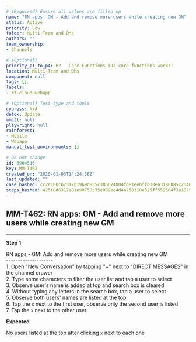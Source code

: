 ```yaml
---
# (Required) Ensure all values are filled up
name: "RN apps: GM - Add and remove more users while creating new GM"
status: Active
priority: Low
folder: Multi-Team and DMs
authors: ""
team_ownership: 
- Channels

# (Optional)
priority_p1_to_p4: P2 - Core Functions (Do core functions work?)
location: Multi-Team and DMs
component: null
tags: []
labels: 
- rf-cloud-webapp

# (Optional) Test type and tools
cypress: N/A
detox: Update
mmctl: null
playwright: null
rainforest: 
- Mobile
- Webapp
manual_test_environments: []

# Do not change
id: 3904516
key: MM-T462
created_on: "2020-01-03T14:24:36Z"
last_updated: ""
case_hashed: cc2ec0bcb7317b19b9d835c38667400dfd81eebffb38ea3180885c2640ad0f8c9df9c99445721e3a25328b7315b452fe
steps_hashed: 425f8d6317e81e90750c75e039ee4d4a758310e325ff559584f3a18757b8f1cbf60365a94c62de8b63328e32c6166d2b
---
```


<!-- (Auto-generated) Based on frontmatter's "key" and "name" -->

## MM-T462: RN apps: GM - Add and remove more users while creating new GM

---

**Step 1**

RN apps - GM: Add and remove more users while creating new GM\
\--------------------\
1\. Open "New Conversation" by tapping "+" next to "DIRECT MESSAGES" in the channel drawer\
2\. Type some characters to filter the user list and tap a user to select\
3\. Observe user's name is added at top and search box is cleared\
4\. Without typing any letters in the search box, tap a user to select\
5\. Observe both users' names are listed at the top\
6\. Tap the `x` next to the first user, observe only the second user is listed\
7\. Tap the `x` next to the other user

**Expected**

No users listed at the top after clicking `x` next to each one

